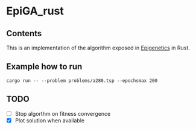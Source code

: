 EpiGA\_rust
==========

Contents
---------

This is an implementation of the algorithm exposed in [Epigenetics](https://www.sciencedirect.com/science/article/pii/S0020025517309921) in Rust.

Example how to run
------------------

`cargo run -- --problem problems/a280.tsp --epochsmax 200`

TODO
----

 - [ ] Stop algorthm on fitness convergence
 - [X] Plot solution when available
